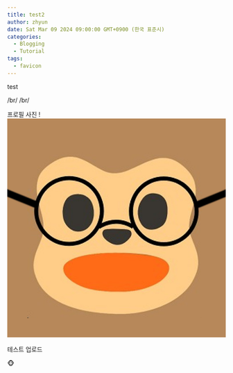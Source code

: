 ```yaml
---
title: test2
author: zhyun
date: Sat Mar 09 2024 09:00:00 GMT+0900 (한국 표준시)
categories:
  - Blogging
  - Tutorial
tags:
  - favicon
---
```


test

/br/
/br/

프로필 사진 !
![image](/assets/img/2024-03-09-test-2/profile.png)

테스트 업로드




🐵

<br>




